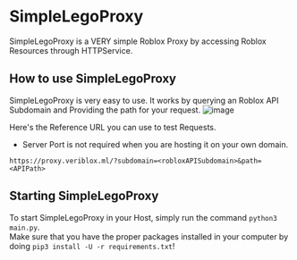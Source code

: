 # SimpleLegoProxy
SimpleLegoProxy is a VERY simple Roblox Proxy by accessing Roblox Resources through HTTPService.

## How to use SimpleLegoProxy
SimpleLegoProxy is very easy to use. It works by querying an Roblox API Subdomain and Providing the path for your request.
![image](https://user-images.githubusercontent.com/53323309/208656333-c15741f3-fda2-4e88-8d06-89c78a6a3a54.png)

Here's the Reference URL you can use to test Requests.
* Server Port is not required when you are hosting it on your own domain.
```
https://proxy.veriblox.ml/?subdomain=<robloxAPISubdomain>&path=<APIPath>
```

## Starting SimpleLegoProxy
To start SimpleLegoProxy in your Host, simply run the command `python3 main.py`.\
Make sure that you have the proper packages installed in your computer by doing `pip3 install -U -r requirements.txt`!
